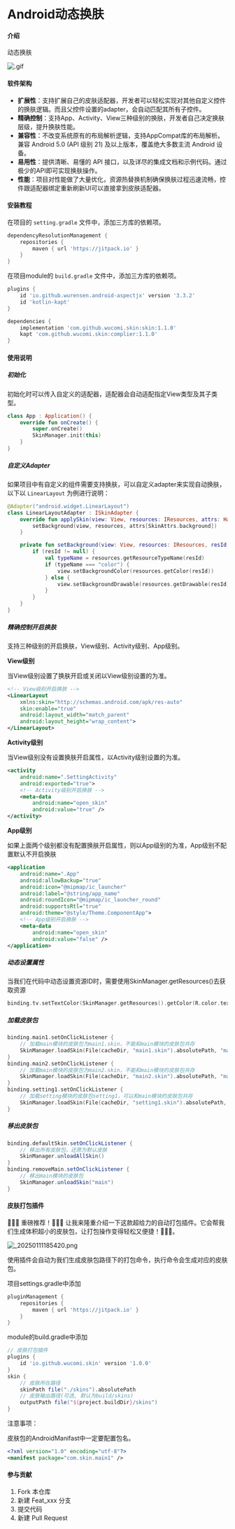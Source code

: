 # Android动态换肤

#### 介绍

动态换肤

 ![.gif](https://s2.loli.net/2025/01/11/6NGuFQtCLe7iDEd.gif)

#### 软件架构

- **扩展性**：支持扩展自己的皮肤适配器，开发者可以轻松实现对其他自定义控件的换肤逻辑。而且父控件设置的adapter，会自动匹配其所有子控件。
- **精确控制**：支持App、Activity、View三种级别的换肤，开发者自己决定换肤层级，提升换肤性能。
- **兼容性**：不改变系统原有的布局解析逻辑，支持AppCompat库的布局解析。兼容 Android 5.0 (API 级别 21) 及以上版本，覆盖绝大多数主流 Android 设备。
- **易用性**：提供清晰、易懂的 API 接口，以及详尽的集成文档和示例代码。通过极少的API即可实现换肤操作。
- **性能**：项目对性能做了大量优化，资源热替换机制确保换肤过程迅速流畅，控件跟适配器绑定重新刷新UI可以直接拿到皮肤适配器。


#### 安装教程

在项目的 `setting.gradle` 文件中，添加三方库的依赖项。

```groovy
dependencyResolutionManagement {
    repositories {
        maven { url 'https://jitpack.io' }
    }
}
```

在项目module的 `build.gradle` 文件中，添加三方库的依赖项。

```groovy
plugins {
    id 'io.github.wurensen.android-aspectjx' version '3.3.2'
    id 'kotlin-kapt'
}

dependencies {
    implementation 'com.github.wucomi.skin:skin:1.1.0'
    kapt 'com.github.wucomi.skin:complier:1.1.0'
}
```




#### 使用说明

##### 初始化

初始化时可以传入自定义的适配器，适配器会自动适配指定View类型及其子类型。

```kotlin
class App : Application() {
    override fun onCreate() {
        super.onCreate()
        SkinManager.init(this)
    }
}
```

##### 自定义Adapter

如果项目中有自定义的组件需要支持换肤，可以自定义adapter来实现自动换肤，以下以 `LinearLayout` 为例进行说明：

```kotlin
@Adapter("android.widget.LinearLayout")
class LinearLayoutAdapter : ISkinAdapter {
    override fun applySkin(view: View, resources: IResources, attrs: HashMap<String, Int>) {
        setBackground(view, resources, attrs[SkinAttrs.background])
    }

    private fun setBackground(view: View, resources: IResources, resId: Int?) {
        if (resId != null) {
            val typeName = resources.getResourceTypeName(resId)
            if (typeName === "color") {
                view.setBackgroundColor(resources.getColor(resId))
            } else {
                view.setBackgroundDrawable(resources.getDrawable(resId))
            }
        }
    }
}
```

##### 精确控制开启换肤

支持三种级别的开启换肤，View级别、Activity级别、App级别。

**View级别**

当View级别设置了换肤开启或关闭以View级别设置的为准。

```xml
<!-- View级别开启换肤 -->
<LinearLayout
    xmlns:skin="http://schemas.android.com/apk/res-auto"
    skin:enable="true"
    android:layout_width="match_parent"
    android:layout_height="wrap_content">
</LinearLayout>
```

**Activity级别**

当View级别没有设置换肤开启属性，以Activity级别设置的为准。

```xml
<activity
    android:name=".SettingActivity"
    android:exported="true">
    <!-- Activity级别开启换肤 -->
    <meta-data
        android:name="open_skin"
        android:value="true" />
</activity>
```

**App级别**

如果上面两个级别都没有配置换肤开启属性，则以App级别的为准，App级别不配置默认不开启换肤

```xml
<application
    android:name=".App"
    android:allowBackup="true"
    android:icon="@mipmap/ic_launcher"
    android:label="@string/app_name"
    android:roundIcon="@mipmap/ic_launcher_round"
    android:supportsRtl="true"
    android:theme="@style/Theme.ComponentApp">
    <!-- App级别开启换肤 -->
    <meta-data
        android:name="open_skin"
        android:value="false" />
</application>
```

##### 动态设置属性

当我们在代码中动态设置资源ID时，需要使用SkinManager.getResources()去获取资源

```kotlin
binding.tv.setTextColor(SkinManager.getResources().getColor(R.color.text_color))
```

##### 加载皮肤包

```kotlin
binding.main1.setOnClickListener {
    // 加载main模块的皮肤包为main1.skin，不能和main模块的皮肤包共存
    SkinManager.loadSkin(File(cacheDir, "main1.skin").absolutePath, "main")
}
binding.main2.setOnClickListener {
    // 加载main模块的皮肤包为main2.skin，不能和main模块的皮肤包共存
    SkinManager.loadSkin(File(cacheDir, "main2.skin").absolutePath, "main")
}
binding.setting1.setOnClickListener {
    // 加载setting模块的皮肤包setting1，可以和main模块的皮肤包共存
    SkinManager.loadSkin(File(cacheDir, "setting1.skin").absolutePath, "setting")
}
```

##### 移出皮肤包

```groovy
binding.defaultSkin.setOnClickListener {
    // 移出所有皮肤包，还原为默认皮肤
    SkinManager.unloadAllSkin()
}
binding.removeMain.setOnClickListener {
    // 移出main模块的皮肤包
    SkinManager.unloadSkin("main")
}
```



#### 皮肤打包插件

🎉🎉🎉 重磅推荐！🎉🎉🎉 让我来隆重介绍一下这款超给力的自动打包插件。它会帮我们生成体积超小的皮肤包，让打包操作变得轻松又便捷！🚀🚀🚀。

![_20250111185420.png](https://s2.loli.net/2025/01/11/ufoBq7zjWJtw5cF.jpg)

使用插件会自动为我们生成皮肤包路径下的打包命令，执行命令会生成对应的皮肤包。

项目settings.gradle中添加

```groovy
pluginManagement {
    repositories {
        maven { url 'https://jitpack.io' }
    }
}
```

module的build.gradle中添加

```groovy
// 皮肤打包插件
plugins {
    id 'io.github.wucomi.skin' version '1.0.0'
}
skin {
    // 皮肤所在路径
    skinPath file("./skins").absolutePath
    // 皮肤输出路径(可选, 默认为build/skins)
    outputPath file("${project.buildDir}/skins")
}
```

注意事项：

皮肤包的AndroidManifast中一定要配置包名。

```xml
<?xml version="1.0" encoding="utf-8"?>
<manifest package="com.skin.main1" />
```



#### 参与贡献

1.  Fork 本仓库
2.  新建 Feat_xxx 分支
3.  提交代码
4.  新建 Pull Request
